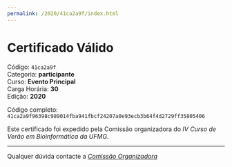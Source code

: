 ```yaml
---
permalink: /2020/41ca2a9f/index.html
---
```


# Certificado Válido

Código: `41ca2a9f`<br>
Categoria: **participante**<br>
Curso: **Evento Principal**<br>
Carga Horária: **30**<br>
Edição: **2020**<br>


Código completo: `41ca2a9f96398c989014fba941fbcf24207a0e93ecb3b64f4d2729ff35805406`


Este certificado foi expedido pela Comissão organizadora do *IV Curso de Verão em Bioinformática da UFMG*.

----

Qualquer dúvida contacte a [_Comissão Organizadora_](<mailto:cursobioinfoufmg@gmail.com$subject=[Certificados]>)

